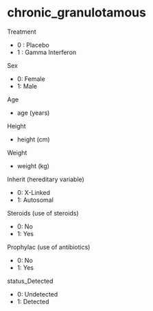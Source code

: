 # chronic_granulotamous

Treatment
- 0 : Placebo
- 1 : Gamma Interferon

Sex
- 0: Female
- 1: Male

Age
- age (years)

Height
- height (cm)

Weight
- weight (kg)

Inherit (hereditary variable)
- 0: X-Linked
- 1: Autosomal

Steroids (use of steroids)
- 0: No
- 1: Yes

Prophylac (use of antibiotics)
- 0: No
- 1: Yes

status_Detected
- 0: Undetected
- 1: Detected
